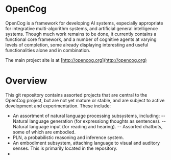 # OpenCog

OpenCog is a framework for developing AI systems, especially appropriate for integrative multi-algorithm systems, and artificial general intelligence systems. Though much work remains to be done, it currently contains a functional core framework, and a number of cognitive agents at varying levels of completion, some already displaying interesting and useful functionalities alone and in combination.

The main project site is at [http://opencog.org](http://opencog.org)

# Overview

This git repository contains assorted projects that are central to the OpenCog project, but are not yet mature or stable, and are subject to active development and experimentation. These include:

* An assortment of natural language processing subsystems, including: -- Natural language generation (for expressiong thoughts as sentences). -- Natural language input (for reading and hearing). -- Assorted chatbots, some of which are embodied.
* PLN, a probabilistic reasoning and inference system.
* An embodiment subsystem, attaching language to visual and auditory senses. This is primarily located in the  repository.
* 






